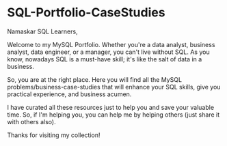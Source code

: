 # SQL-Portfolio-CaseStudies

Namaskar SQL Learners,

Welcome to my MySQL Portfolio. Whether you're a data analyst, business analyst, data engineer, or a manager, you can't live without SQL. 
As you know, nowadays SQL is a must-have skill; it's like the salt of data in a business.

So, you are at the right place. Here you will find all the MySQL problems/business-case-studies 
that will enhance your SQL skills, give you practical experience, and business acumen.

I have curated all these resources just to help you and save your valuable time. 
So, if I'm helping you, you can help me by helping others (just share it with others also).

Thanks for visiting my collection!
